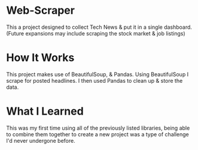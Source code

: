 # Web-Scraper
This a project designed to collect Tech News & put it in a single dashboard. (Future expansions may include scraping the stock market & job listings)

# How It Works
This project makes use of BeautifulSoup, & Pandas. Using BeautifulSoup I scrape for posted headlines. I then used Pandas to clean up & store the data.

# What I Learned
This was my first time using all of the previously listed libraries, being able to combine them together to create a new project was a type of challenge I'd never undergone before.
